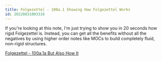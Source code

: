 ```yaml
---
title: Folgezettel - 100a.1 Showing How Folgezettel Works
id: 20220831003316
---
```

If you're looking at this note, I'm just trying to show you in 20 seconds how rigid Folgezettel is. Instead, you can get all the benefits without all the negatives by using higher order notes like MOCs to build completely fluid, non-rigid structures. 

[Folgezettel - 100a.1a But Also How It]([[20220813005711]])